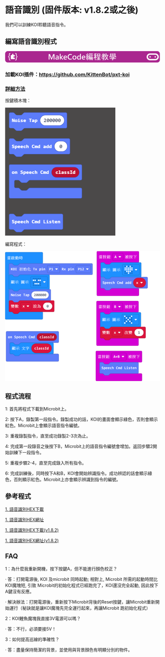 # 語音識別 (固件版本: v1.8.2或之後)

我們可以訓練KOI聆聽語音指令。

## 編寫語音識別程式

![](../../PWmodules/images/mcbanner.png)

### 加載KOI插件：https://github.com/KittenBot/pxt-koi


### [詳細方法](../makecodeQs.md)

按鍵積木塊：

![](KOI13/1.png)

編寫程式：

![](KOI13/2.png)

## 程式流程

1: 首先將程式下載到Microbit上。

2: 按下A，錄製第一段指令。錄製成功的話，KOI的畫面會顯示綠色，否則會顯示紅色。Microbit上會顯示語音指令編號。

3: 重複錄製指令，直至成功錄製2-3次為止。

4: 完成第一段錄音之後按下B，Microbit上的語音指令編號會增加。返回步驟2開始訓練下一段指令。

5: 重複步驟2-4，直至完成錄入所有指令。

6: 完成訓練後，同時按下A和B，KOI會開始辨識指令。成功辨認的話會顯示綠色，否則顯示紅色。Microbit上亦會顯示辨識到指令的編號。

## 參考程式

[1. 語音識別HEX下載]()

[1. 語音識別HEX網址](https://makecode.microbit.org/_9Kui7vMu39Ah)

[1. 語音識別HEX下載(v1.8.2)]()

[1. 語音識別HEX網址(v1.8.2)](https://makecode.microbit.org/_V6MeYw0YU4WY)

## FAQ

1：為什麼我重新開機，按下按鍵A，但不能進行顏色校正？

·    答：打開電源後, KOI 及microbit 同時起動; 相對上, Microbit 所需的起動時間比KOI魔塊短, 引致 Microbit的初始化程式已經跑完了，KOI還沒完全起動, 因此按下A鍵沒有反應。

·    解決辦法：打開電源後，重新按下Microbit背後的Reset按鍵，讓Microbit重新開始運行（秘訣就是讓KOI魔塊先完全運行起來，再讓Microbit 跑初始化程式）

2：KOI鯉魚魔塊我直接3V電源可以嗎？

·    答：不行，必須要接5V！

3：如何提高巡線的準確性？

·    答：盡量保持簡潔的背景，並使用與背景顏色有明顯分別的物件。